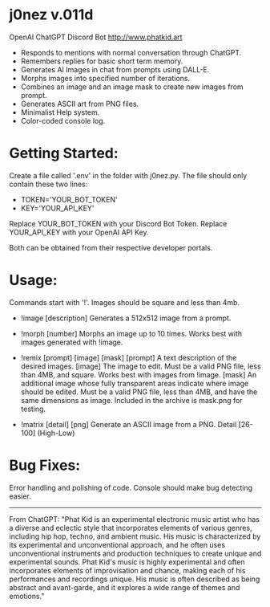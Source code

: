 # j0nez v.011d
OpenAI ChatGPT Discord Bot
http://www.phatkid.art

* Responds to mentions with normal conversation through ChatGPT.
* Remembers replies for basic short term memory.
* Generates AI Images in chat from prompts using DALL-E.
* Morphs images into specified number of iterations.
* Combines an image and an image mask to create new images from prompt.
* Generates ASCII art from PNG files.
* Minimalist Help system.
* Color-coded console log.

# Getting Started:
Create a file called '.env' in the folder with j0nez.py.
The file should only contain these two lines:

* TOKEN='YOUR_BOT_TOKEN'
* KEY='YOUR_API_KEY'

Replace YOUR_BOT_TOKEN with your Discord Bot Token.
Replace YOUR_API_KEY with your OpenAI API Key.

Both can be obtained from their respective developer portals.

# Usage:
 Commands start with '!'.
 Images should be square and less than 4mb.

* !image [description]
 Generates a 512x512 image from a prompt.

* !morph [number]
 Morphs an image up to 10 times.
 Works best with images generated with !image.

* !remix [prompt] [image] [mask]
 [prompt]
 A text description of the desired images.
 [image]
 The image to edit. Must be a valid PNG file,
 less than 4MB, and square. Works best with images from !image.
 [mask]
 An additional image whose fully transparent areas indicate
 where image should be edited. Must be a valid PNG file,
 less than 4MB, and have the same dimensions as image.
 Included in the archive is mask.png for testing.

* !matrix [detail] [png]
Generate an ASCII image from a PNG.
Detail [26-100] (High-Low)

# Bug Fixes:
Error handling and polishing of code. Console should make bug detecting easier.

-----
From ChatGPT:
"Phat Kid is an experimental electronic music artist who has a diverse 
and eclectic style that incorporates elements of various genres, including 
hip hop, techno, and ambient music. His music is characterized by its experimental 
and unconventional approach, and he often uses unconventional instruments and production 
techniques to create unique and experimental sounds. Phat Kid's music is highly 
experimental and often incorporates elements of improvisation and chance, making 
each of his performances and recordings unique. His music is often described as 
being abstract and avant-garde, and it explores a wide range of themes and emotions."
